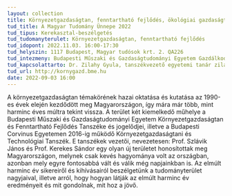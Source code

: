 ```yaml
---
layout: collection
title: Környezetgazdaságtan, fenntartható fejlődés, ökológiai gazdaságtan – múlt és jövő
tud_title: A Magyar Tudomány Ünnepe 2022
tud_tipus: Kerekasztal-beszélgetés
tud_tudomanyterulet: Környezetgazdaságtan, fenntartható fejlődés
tud_idopont: 2022.11.03. 16:00-17:30
tud_helyszin: 1117 Budapest, Magyar tudósok krt. 2. QA226
tud_intezmeny: Budapesti Műszaki és Gazdaságtudományi Egyetem Gazdálkodás és Társadalomtudományi Kar Környezetgazdaságtan és Fenntartható Fejlődés Tanszék
tud_kapcsolattarto: Dr. Zilahy Gyula, tanszékvezető egyetemi tanár zilahy.gyula@gtk.bme.hu, +36-1-463-1941
tud_url: http://kornygazd.bme.hu
date: 2022-09-03 16:00
---
```

A környezetgazdaságtan témakörének hazai oktatása és kutatása az 1990-es évek elején kezdődött meg Magyarországon, így mára már több, mint harminc éves múltra tekint vissza. A terület két kiemelkedő műhelye a Budapesti Műszaki és Gazdaságtudományi Egyetem Környezetgazdaságtan és Fenntartható Fejlődés Tanszéke és jogelődjei, illetve a Budapesti Corvinus Egyetemen 2016-ig működő Környezetgazdaságtani és Technológiai Tanszék. E tanszékek vezetői, nevezetesen: Prof. Szlávik János és Prof. Kerekes Sándor egy olyan új területet honosítottak meg Magyarországon, melynek csak kevés hagyománya volt az országban, azonban mely egyre fontosabbá vált és válik még napjainkban is. Az elmúlt harminc év sikereiről és kihívásairól beszélgetünk a tudományterület nagyjaival, illetve arról, hogy hogyan látják az elmúlt harminc év eredményeit és mit gondolnak, mit hoz a jövő.